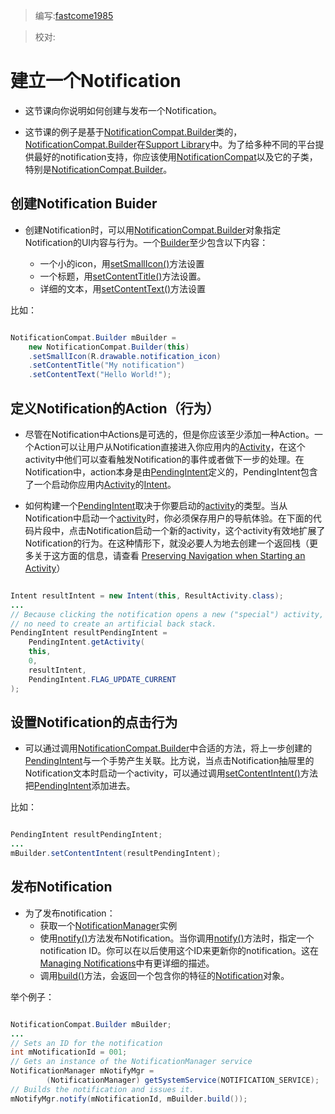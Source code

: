 > 编写:[fastcome1985](https://github.com/fastcome1985)

> 校对:


# 建立一个Notification

* 这节课向你说明如何创建与发布一个Notification。

* 这节课的例子是基于[NotificationCompat.Builder](developer.android.com/reference/android/support/v4/app/NotificationCompat.Builder.html)类的，[NotificationCompat.Builder](developer.android.com/reference/android/support/v4/app/NotificationCompat.Builder.html)在[Support Library](developer.android.com)中。为了给多种不同的平台提供最好的notification支持，你应该使用[NotificationCompat](developer.android.com/reference/android/support/v4/app/NotificationCompat.html)以及它的子类，特别是[NotificationCompat.Builder](developer.android.com/reference/android/support/v4/app/NotificationCompat.Builder.html)。


## 创建Notification Buider

* 创建Notification时，可以用[NotificationCompat.Builder](developer.android.com/reference/android/support/v4/app/NotificationCompat.Builder.html)对象指定Notification的UI内容与行为。一个[Builder](developer.android.com/reference/android/support/v4/app/NotificationCompat.Builder.html)至少包含以下内容：
   
  * 一个小的icon，用[setSmallIcon()](developer.android.com/reference/android/support/v4/app/NotificationCompat.Builder.html#setSmallIcon(int))方法设置
  * 一个标题，用[setContentTitle()](developer.android.com/reference/android/support/v4/app/NotificationCompat.Builder.html#setContentTitle(java.lang.CharSequence))方法设置。
  * 详细的文本，用[setContentText()](developer.android.com/reference/android/support/v4/app/NotificationCompat.Builder.html#setContentText(java.lang.CharSequence))方法设置

比如：


```java

NotificationCompat.Builder mBuilder =
    new NotificationCompat.Builder(this)
    .setSmallIcon(R.drawable.notification_icon)
    .setContentTitle("My notification")
    .setContentText("Hello World!");

```

## 定义Notification的Action（行为）

* 尽管在Notification中Actions是可选的，但是你应该至少添加一种Action。一个Action可以让用户从Notification直接进入你应用内的[Activity](developer.android.com/reference/android/app/Activity.html)，在这个activity中他们可以查看触发Notification的事件或者做下一步的处理。在Notification中，action本身是由[PendingIntent](developer.android.com/reference/android/app/PendingIntent.html)定义的，PendingIntent包含了一个启动你应用内[Activity](developer.android.com/reference/android/app/Activity.html)的[Intent](developer.android.com/reference/android/content/Intent.html)。

* 如何构建一个[PendingIntent](developer.android.com/reference/android/app/PendingIntent.html)取决于你要启动的[activity](developer.android.com/reference/android/app/Activity.html)的类型。当从Notification中启动一个[activity](developer.android.com/reference/android/app/Activity.html)时，你必须保存用户的导航体验。在下面的代码片段中，点击Notification启动一个新的activity，这个activity有效地扩展了Notification的行为。在这种情形下，就没必要人为地去创建一个返回栈（更多关于这方面的信息，请查看 [Preserving Navigation when Starting an Activity](developer.android.com/intl/zh-cn/training/notify-user/navigation.html)）


```java

Intent resultIntent = new Intent(this, ResultActivity.class);
...
// Because clicking the notification opens a new ("special") activity, there's
// no need to create an artificial back stack.
PendingIntent resultPendingIntent =
    PendingIntent.getActivity(
    this,
    0,
    resultIntent,
    PendingIntent.FLAG_UPDATE_CURRENT
);

```

## 设置Notification的点击行为

* 可以通过调用[NotificationCompat.Builder](developer.android.com/reference/android/support/v4/app/NotificationCompat.Builder.html)中合适的方法，将上一步创建的[PendingIntent](developer.android.com/reference/android/app/PendingIntent.html)与一个手势产生关联。比方说，当点击Notification抽屉里的Notification文本时启动一个activity，可以通过调用[setContentIntent()](developer.android.com/reference/android/support/v4/app/NotificationCompat.Builder.html#setContentIntent(android.app.PendingIntent))方法把[PendingIntent](developer.android.com/reference/android/app/PendingIntent.html)添加进去。

比如：

```java

PendingIntent resultPendingIntent;
...
mBuilder.setContentIntent(resultPendingIntent);

```


## 发布Notification

* 为了发布notification：
    * 获取一个[NotificationManager](http://www.baidu.com/baidu?wd=NotificationManager.&tn=monline_4_dg)实例
    * 使用[notify()](developer.android.com/reference/java/lang/Object.html#notify())方法发布Notification。当你调用[notify()](developer.android.com/reference/java/lang/Object.html#notify())方法时，指定一个notification ID。你可以在以后使用这个ID来更新你的notification。这在[Managing Notifications](developer.android.com/intl/zh-cn/training/notify-user/managing.html)中有更详细的描述。
    * 调用[build()](developer.android.com/reference/android/support/v4/app/NotificationCompat.Builder.html#build())方法，会返回一个包含你的特征的[Notification](developer.android.com/reference/android/app/Notification.html)对象。

举个例子：

```java

NotificationCompat.Builder mBuilder;
...
// Sets an ID for the notification
int mNotificationId = 001;
// Gets an instance of the NotificationManager service
NotificationManager mNotifyMgr = 
        (NotificationManager) getSystemService(NOTIFICATION_SERVICE);
// Builds the notification and issues it.
mNotifyMgr.notify(mNotificationId, mBuilder.build());

```